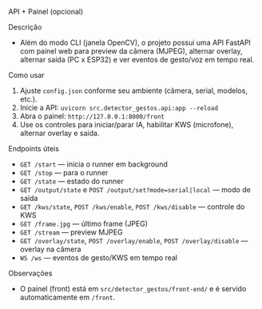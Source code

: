 API + Painel (opcional)

Descrição

- Além do modo CLI (janela OpenCV), o projeto possui uma API FastAPI com painel web para preview da câmera (MJPEG), alternar overlay, alternar saída (PC x ESP32) e ver eventos de gesto/voz em tempo real.

Como usar

1. Ajuste `config.json` conforme seu ambiente (câmera, serial, modelos, etc.).
2. Inicie a API: `uvicorn src.detector_gestos.api:app --reload`
3. Abra o painel: `http://127.0.0.1:8000/front`
4. Use os controles para iniciar/parar IA, habilitar KWS (microfone), alternar overlay e saída.

Endpoints úteis

- `GET /start` — inicia o runner em background
- `GET /stop` — para o runner
- `GET /state` — estado do runner
- `GET /output/state` e `POST /output/set?mode=serial|local` — modo de saída
- `GET /kws/state`, `POST /kws/enable`, `POST /kws/disable` — controle do KWS
- `GET /frame.jpg` — último frame (JPEG)
- `GET /stream` — preview MJPEG
- `GET /overlay/state`, `POST /overlay/enable`, `POST /overlay/disable` — overlay na câmera
- `WS /ws` — eventos de gesto/KWS em tempo real

Observações

- O painel (front) está em `src/detector_gestos/front-end/` e é servido automaticamente em `/front`.
